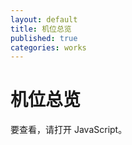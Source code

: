 ```yaml
---
layout: default
title: 机位总览
published: true
categories: works
---
```


机位总览
========

<div id="overviewer">
要查看，请打开 JavaScript。
</div>

<script type="text/javascript" src="assets/jquery-1.11.1.min.js"></script>
<script type="text/javascript" src="assets/photos-overview.js"></script>